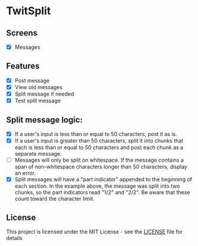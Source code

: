 # TwitSplit

## Screens
- [x] Messages

## Features
- [x] Post message
- [x] View old messages
- [x] Split message if needed
- [x] Test split message

## Split message logic:
- [x] If a user's input is less than or equal to 50 characters, post it as is.
- [x] If a user's input is greater than 50 characters, split it into chunks that each is less than or equal to 50 characters and post each chunk as a separate message.
- [ ] Messages will only be split on whitespace. If the message contains a span of non-whitespace characters longer than 50 characters, display an error. 
- [x] Split messages will have a "part indicator" appended to the beginning of each section. In the example above, the message was split into two chunks, so the part indicators read "1/2" and "2/2". Be aware that these count toward the character limit.

## License
This project is licensed under the MIT License - see the [LICENSE](LICENSE) file for details